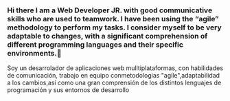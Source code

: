 ### Hi there I am a Web Developer JR. with good communicative skills who are used to teamwork. I have been using the “agile” methodology to perform my tasks. I consider myself to be very adaptable to changes, with a significant comprehension of different programming languages and their specific environments.👋

Soy un desarrolador de aplicaciones
web mulltiplataformas, con habilidades
de comunicación, trabajo en equipo
conmetodologias "agile",adaptabilidad a los cambios,así
como una gran comprensión de los
distintos lenguajes de programación y
sus entornos de desarrollo
